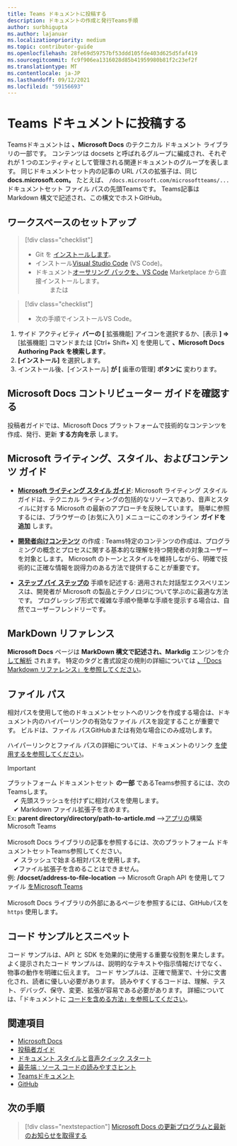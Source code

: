 ```yaml
---
title: Teams ドキュメントに投稿する
description: ドキュメントの作成と発行Teams手順
author: surbhigupta
ms.author: lajanuar
ms.localizationpriority: medium
ms.topic: contributor-guide
ms.openlocfilehash: 28fe69d59757bf53ddd105fde403d625d5faf419
ms.sourcegitcommit: fc9f906ea1316028d85b41959980b81f2c23ef2f
ms.translationtype: MT
ms.contentlocale: ja-JP
ms.lasthandoff: 09/12/2021
ms.locfileid: "59156693"
---
```

# <a name="contribute-to-teams-documentation"></a>Teams ドキュメントに投稿する

Teamsドキュメントは **、Microsoft Docs** のテクニカル ドキュメント ライブラリの一部です。 コンテンツは docsets と呼ばれるグループに編成され、それぞれが 1 つのエンティティとして管理される関連ドキュメントのグループを表します。 同じドキュメントセット内の記事の URL パスの拡張子は、同じ **docs.microsoft.com。** たとえば、 `/docs.microsoft.com/microsoftteams/...` ドキュメントセット ファイル パスの先頭Teamsです。 Teams記事は Markdown 構文で記述され、この構文でホストGitHub。

## <a name="set-up-your-workspace"></a>ワークスペースのセットアップ

> [!div class="checklist"]
>
> * Git を [インストールします](https://git-scm.com/book/en/v2/Getting-Started-Installing-Git)。
> * インストール[Visual Studio Code](https://code.visualstudio.com/) (VS Code)。
> * ドキュメント[オーサリング パックを、VS Code](https://marketplace.visualstudio.com/items?itemName=docsmsft.docs-authoring-pack) Marketplace から直接インストールします。
<br>&emsp;&emsp; または

> [!div class="checklist"]
>
> * 次の手順でインストールVS Code。

   1. サイド アクティビティ **バーの [** 拡張機能] アイコンを選択するか、[表示 **] =>** [拡張機能] コマンドまたは [Ctrl+ Shift+ X] を使用して **、Microsoft Docs Authoring Pack を検索します**。
   1. **[インストール]** を選択します。
   1. インストール後、[インストール] **が [** 歯車の管理] **ボタンに** 変わります。

## <a name="review-the-microsoft-docs-contributors-guide"></a>Microsoft Docs コントリビューター ガイドを確認する

投稿者ガイドでは、Microsoft Docs プラットフォームで技術的なコンテンツを作成、発行、更新 **する方向を示** します。 

## <a name="microsoft-writing-style-and-content-guides"></a>Microsoft ライティング、スタイル、およびコンテンツ ガイド

* **[Microsoft ライティング スタイル ガイド](/style-guide/welcome)**: Microsoft ライティング スタイル ガイドは、テクニカル ライティングの包括的なリソースであり、音声とスタイルに対する Microsoft の最新のアプローチを反映しています。 簡単に参照するには、ブラウザーの [お気に入り] メニューにこのオンライン **ガイドを追加** します。

* **[開発者向けコンテンツ](/style-guide/developer-content/)** の作成 : Teams特定のコンテンツの作成は、プログラミングの概念とプロセスに関する基本的な理解を持つ開発者の対象ユーザーを対象とします。 Microsoft のトーンとスタイルを維持しながら、明確で技術的に正確な情報を説得力のある方法で提供することが重要です。

* **[ステップ バイ ステップの](/style-guide/procedures-instructions/writing-step-by-step-instructions)** 手順を記述する: 適用された対話型エクスペリエンスは、開発者が Microsoft の製品とテクノロジについて学ぶのに最適な方法です。 プログレッシブ形式で複雑な手順や簡単な手順を提示する場合は、自然でユーザーフレンドリーです。

## <a name="markdown-reference"></a>MarkDown リファレンス

**Microsoft Docs** ページは **MarkDown 構文で記述され、Markdig** エンジンを介 [して解析](https://github.com/lunet-io/markdig) されます。 特定のタグと書式設定の規則の詳細については [、「Docs Markdown リファレンス」を参照してください](/contribute/markdown-reference)。

## <a name="file-paths"></a>ファイル パス

相対パスを使用して他のドキュメントセットへのリンクを作成する場合は、ドキュメント内のハイパーリンクの有効なファイル パスを設定することが重要です。 ビルドは、ファイル パスGitHubまたは有効な場合にのみ成功します。
 
ハイパーリンクとファイル パスの詳細については、ドキュメントのリンク [を使用するを参照してください](/contribute/how-to-write-links)。

> [!IMPORTANT]
> プラットフォーム ドキュメントセット **の一部** であるTeams参照するには、次のTeamsします。<br>
> &emsp;&#x2714; 先頭スラッシュを付けずに相対パスを使用します。<br>
> &emsp;&#x2714; Markdown ファイル拡張子を含めます。<br>
>Ex: **parent directory/directory/path-to-article.md** —>[アプリの](../concepts/building-an-app.md)構築 Microsoft Teams <br><br>
> Microsoft Docs ライブラリの記事を参照するには、次のプラットフォーム ドキュメントセットTeams参照してください。<br>
> &emsp;&#x2714; スラッシュで始まる相対パスを使用します。<br>
> &emsp;&#x2714;ファイル拡張子を含めることはできません。 <br> 例: **/docset/address-to-file-location** —> Microsoft Graph API を使用してファイル [をMicrosoft Teams](/graph/api/resources/teams-api-overview)<br><br>
> Microsoft Docs ライブラリの外部にあるページを参照するには、GitHubパスを `https` 使用します。<br>

## <a name="code-samples-and-snippets"></a>コード サンプルとスニペット

コード サンプルは、API と SDK を効果的に使用する重要な役割を果たします。 よく提示されたコード サンプルは、説明的なテキストや指示情報だけでなく、物事の動作を明確に伝えます。 コード サンプルは、正確で簡潔で、十分に文書化され、読者に優しい必要があります。 読みやすくするコードは、理解、テスト、デバッグ、保守、変更、拡張が容易である必要があります。 詳細については、「ドキュメントに [コードを含める方法」を参照してください](/contribute/code-in-docs)。

## <a name="see-also"></a>関連項目

* [Microsoft Docs](/)
* [投稿者ガイド](/contribute)
* [ドキュメント スタイルと音声クイック スタート](/contribute/style-quick-start)
* [最先端 : ソース コードの読みやすさヒント](/archive/msdn-magazine/2014/october/cutting-edge-source-code-readability-tips)
* [Teamsドキュメント](/microsoftteams/platform/overview)
* [GitHub](https://github.com/MicrosoftDocs/msteams-docs/tree/master/msteams-platform)


## <a name="next-step"></a>次の手順

> [!div class="nextstepaction"]
> [Microsoft Docs の更新プログラムと最新のお知らせを取得する](/teamblog)
